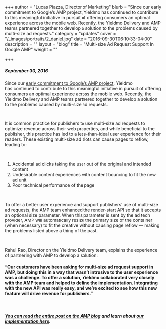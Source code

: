 +++
author = "Lucas Piazza, Director of Marketing"
blurb = "Since our early commitment to Google’s AMP project, Yieldmo has continued to contribute to this meaningful initiative in pursuit of offering consumers an optimal experience across the mobile web. Recently, the Yieldmo Delivery and AMP teams partnered together to develop a solution to the problems caused by multi-size ad requests."
category = "updates"
cover = "/_images/portraits/2_daniel.jpg"
date = "2016-09-30T06:10:33-04:00"
description = ""
layout = "blog"
title = "Multi-size Ad Request Support In Google AMP"
weight = ""

+++
##### **September 30, 2016**

Since our [early commitment to Google’s AMP project](http://oldsite.yieldmo.com/2016/03/07/yieldmo-and-amp-a-speedy-and-seamless-mobile-user-experience/), Yieldmo has continued to contribute to this meaningful initiative in pursuit of offering consumers an optimal experience across the mobile web. Recently, the Yieldmo Delivery and AMP teams partnered together to develop a solution to the problems caused by multi-size ad requests.

 

It is common practice for publishers to use multi-size ad requests to optimize revenue across their web properties, and while beneficial to the publisher, this practice has led to a less-than-ideal user experience for their readers. These existing multi-size ad slots can cause pages to reflow, leading to:

 

1. Accidental ad clicks taking the user out of the original and intended content
2. Undesirable content experiences with content bouncing to fit the new ad unit
3. Poor technical performance of the page

 

To offer a better user experience and support publishers’ use of multi-size ad requests, the AMP team enhanced the render-start API so that it accepts an optional size parameter. When this parameter is sent by the ad tech provider, AMP will automatically resize the primary size of the container (when necessary) to fit the creative without causing page reflow — making the problems listed above a thing of the past.

 

Rahul Rao, Director on the Yieldmo Delivery team, explains the experience of partnering with AMP to develop a solution:

#### “Our customers have been asking for multi-size ad request support in AMP, but doing this in a way that wasn’t intrusive to the user experience was a challenge. To offer a solution, Yieldmo collaborated very closely with the AMP team and helped to define the implementation. Integrating with the new API was really easy, and we’re excited to see how this new feature will drive revenue for publishers.”

 

##### [You can read the entire post on the AMP blog](http://amphtml.wordpress.com/2016/09/30/multi-size-ad-request-support-in-amp/) and learn about [our implementation here](http://github.com/ampproject/amphtml/blob/master/ads/yieldmo.md#multi-size-ad).